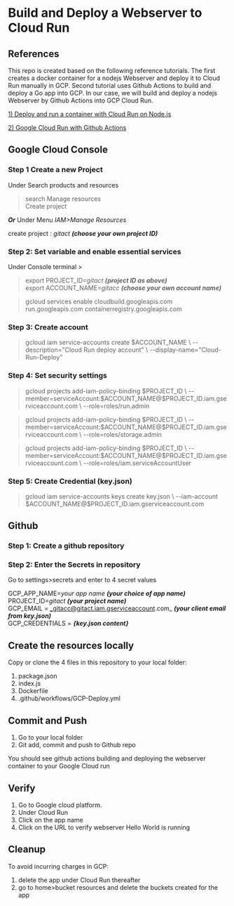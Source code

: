 # Build and Deploy a Webserver to Cloud Run

## References

This repo is created based on the following reference tutorials. The first creates a docker container for a nodejs Webserver and deploy it to Cloud Run manually in GCP. Second tutorial uses Github Actions to build and deploy a Go app into GCP. In our case, we will build and deploy a nodejs Webserver by Github Actions into GCP Cloud Run.

[1) Deploy and run a container with Cloud Run on Node.js](https://codelabs.developers.google.com/codelabs/cloud-run-hello#0)

[2) Google Cloud Run with Github  Actions](https://cloud.google.com/community/tutorials/cicd-cloud-run-github-actions)  


## Google Cloud Console

### Step 1 Create a new Project  
Under Search products and resources  
> search Manage resources  
> Create project  

__*Or*__  Under Menu  _IAM>Manage Resources_

create project : _gitact_ __*(choose your own project ID)*__

### Step 2: Set variable and enable essential services  
Under Console terminal >  
>export PROJECT_ID=_gitact_ __*(project ID as above)*__  
>export ACCOUNT_NAME=_gitacc_ __*(choose your own account name)*__  

>gcloud services enable cloudbuild.googleapis.com run.googleapis.com containerregistry.googleapis.com  

### Step 3: Create account  
>gcloud iam service-accounts create \$ACCOUNT_NAME \\
>  --description="Cloud Run deploy account" \\
>  --display-name="Cloud-Run-Deploy"

### Step 4: Set security settings  

>gcloud projects add-iam-policy-binding \$PROJECT_ID \\
>  --member=serviceAccount:\$ACCOUNT_NAME@$PROJECT_ID.iam.gserviceaccount.com \\
>  --role=roles/run.admin  

>gcloud projects add-iam-policy-binding \$PROJECT_ID \\
>  --member=serviceAccount:\$ACCOUNT_NAME@$PROJECT_ID.iam.gserviceaccount.com \\
>  --role=roles/storage.admin

>gcloud projects add-iam-policy-binding \$PROJECT_ID \\
>  --member=serviceAccount:\$ACCOUNT_NAME@$PROJECT_ID.iam.gserviceaccount.com \\
>  --role=roles/iam.serviceAccountUser

### Step 5: Create Credential (key.json)

>gcloud iam service-accounts keys create key.json \\
>    --iam-account \$ACCOUNT_NAME@$PROJECT_ID.iam.gserviceaccount.com

## Github 

### Step 1: Create a github repository

### Step 2: Enter the Secrets in repository
Go to settings>secrets and enter to 4 secret values  

GCP_APP_NAME=_your app name_ __*(your choice of app name)*__  
PROJECT_ID=_gitact_  __*(your project name)*__   
GCP_EMAIL = _gitacc@gitact.iam.gserviceaccount.com_ __*(your client email from key.json)*__    
GCP_CREDENTIALS = __*{key.json content}*__    


## Create the resources locally

Copy or clone the 4 files in this repository to your local folder:
1) package.json  
2) index.js  
3) Dockerfile  
4) .github/workflows/GCP-Deploy.yml  



## Commit and Push

1) Go to your local folder  
2) Git add, commit and push to Github repo  

You should see github actions building and deploying the webserver container to your Google Cloud run

## Verify 

1) Go to Google cloud platform.  
2) Under Cloud Run  
3) Click on the app name  
4) Click on the URL to verify webserver Hello World is running  

## Cleanup

To avoid incurring charges in GCP:  
1) delete the app under Cloud Run thereafter  
2) go to home>bucket resources and delete the buckets created for the app  

